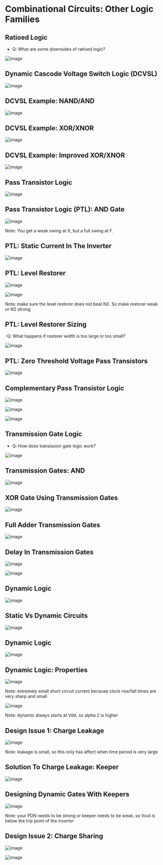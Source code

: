 # Combinational Circuits: Other Logic Families

## Ratioed Logic
- Q: What are some downsides of ratioed logic?

![image](https://github.com/user-attachments/assets/711ae929-d052-4eba-93be-75a6b00b4311)

## Dynamic Cascode Voltage Switch Logic (DCVSL)
![image](https://github.com/user-attachments/assets/f27520a6-5b6f-4e96-be82-1af16fe6dd1c)

## DCVSL Example: NAND/AND
![image](https://github.com/user-attachments/assets/ab7caef2-8cf0-49a3-9920-97003977c15a)

## DCVSL Example: XOR/XNOR
![image](https://github.com/user-attachments/assets/a49d2d07-6561-43bd-afd5-0263331a2626)

## DCVSL Example: Improved XOR/XNOR
![image](https://github.com/user-attachments/assets/9dce016a-969e-433d-b582-8e2ddf5a5aee)

## Pass Transistor Logic
![image](https://github.com/user-attachments/assets/cf2c29d0-ccbe-4a5a-9569-834f2195b2eb)

## Pass Transistor Logic (PTL): AND Gate
![image](https://github.com/user-attachments/assets/6d157098-f5a6-42d9-8aec-26607c68ed44)

Note: You get a weak swing at X, but a full swing at F.

## PTL: Static Current In The Inverter
![image](https://github.com/user-attachments/assets/f9641fbf-4c34-4e8d-924a-936438b5fbdd)

## PTL: Level Restorer
![image](https://github.com/user-attachments/assets/d0f07709-7af4-4b56-a8e0-d1533f70696a)

![image](https://github.com/user-attachments/assets/65433065-24c0-4a47-8490-405405fae128)

Note: make sure the level restorer does not beat N2. So make restorer weak or N2 strong

## PTL: Level Restorer Sizing
-Q: What happens if restorer width is too large or too small?

![image](https://github.com/user-attachments/assets/287e8c25-d5cb-45b3-be16-881b7c8651a6)

## PTL: Zero Threshold Voltage Pass Transistors
![image](https://github.com/user-attachments/assets/3057231e-b5b4-4dec-bc17-cabefdd00078)

## Complementary Pass Transistor Logic
![image](https://github.com/user-attachments/assets/ff6b0559-c6b1-4eb7-9b06-f7fadc2df72b)

![image](https://github.com/user-attachments/assets/3d2c0a25-4552-4041-a877-c82b49f400ce)

![image](https://github.com/user-attachments/assets/7224a987-a9ca-40f1-bea2-045e01aaa473)

## Transmission Gate Logic
- Q: How does transission gate logic work?

![image](https://github.com/user-attachments/assets/4878a076-e54d-4618-acf0-164c367da17a)

## Transmission Gates: AND
![image](https://github.com/user-attachments/assets/3727e0cd-5fc6-44bb-aa58-189fd118814f)

## XOR Gate Using Transmission Gates
![image](https://github.com/user-attachments/assets/f1c9ba7a-3a69-49b4-9611-668207653deb)

## Full Adder Transmission Gates
![image](https://github.com/user-attachments/assets/e2d777d3-ddb6-4c98-b9a3-c1ebee489e40)

## Delay In Transmission Gates
![image](https://github.com/user-attachments/assets/19432579-29d0-45c4-b931-abf1c5906222)

![image](https://github.com/user-attachments/assets/05342751-2468-4eef-a09f-849146dc338d)

## Dynamic Logic
![image](https://github.com/user-attachments/assets/2ee1838e-9ce7-4db7-8eb7-da301b39f1d7)

## Static Vs Dynamic Circuits
![image](https://github.com/user-attachments/assets/6d000851-527a-4b2d-8990-dfc8741a8190)

## Dynamic Logic
![image](https://github.com/user-attachments/assets/f96b4aca-5105-484e-9161-86d84599bc88)

## Dynamic Logic: Properties
![image](https://github.com/user-attachments/assets/25e9bd79-eded-40c4-9274-ae6350f47aac)

Note: extremely small short circuit current because clock rise/fall times are very sharp and small

![image](https://github.com/user-attachments/assets/38573eab-9f62-4fa9-b8bd-71116695b557)

Note: dynamic always starts at Vdd, so alpha 2 is higher

## Design Issue 1: Charge Leakage
![image](https://github.com/user-attachments/assets/97bc3105-2ee7-4f2e-930d-a7e484b76842)

Note: leakage is small, so this only has affect when time period is very large

## Solution To Charge Leakage: Keeper
![image](https://github.com/user-attachments/assets/783a3537-22d0-4e8b-9e5b-f9b335c0461f)

## Designing Dynamic Gates With Keepers
![image](https://github.com/user-attachments/assets/28a32fee-f56a-4f8f-a4f4-c7835f3842be)

Note: your PDN needs to be strong or keeper needs to be weak, so Vout is below the trip point of the inverter

## Design Issue 2: Charge Sharing 
![image](https://github.com/user-attachments/assets/fd6b9a36-32bb-4ba9-b89b-a6a80283be64)

![image](https://github.com/user-attachments/assets/acde4edb-a16e-4a26-81b9-47f6b3cdb0cb)
